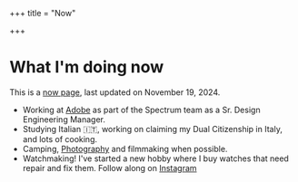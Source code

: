 +++
title = "Now"

+++
# What I'm doing now

This is a [now page](http://nownownow.com/about), last updated on November 19, 2024.

* Working at [Adobe](https://www.adobe.com) as part of the Spectrum team as a Sr. Design Engineering Manager.
* Studying Italian 🇮🇹, working on claiming my Dual Citizenship in Italy, and lots of cooking.
* Camping, [Photography](https://jnjosh.photography) and filmmaking when possible.
* Watchmaking! I've started a new hobby where I buy watches that need repair and fix them. Follow along on [Instagram](https://www.instagram.com/jnjosh/)
